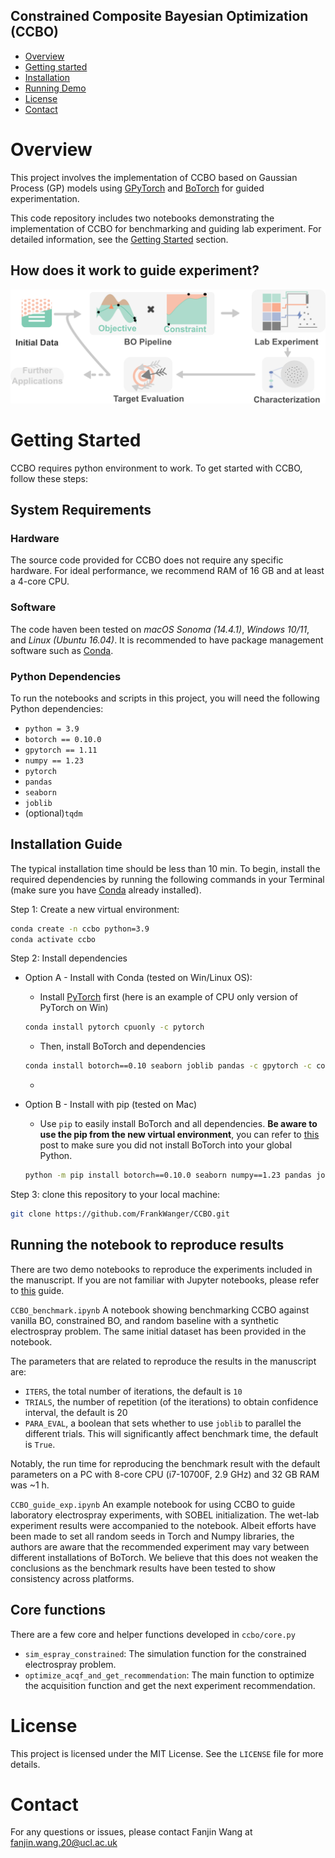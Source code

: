 ## Constrained Composite Bayesian Optimization (CCBO)

- [Overview](#overview)
- [Getting started](#getting-started)
- [Installation](#installation-guide)
- [Running Demo](#running-the-notebook)
- [License](#license)
- [Contact](#contact)

# Overview
This project involves the implementation of CCBO based on Gaussian Process (GP) models using [GPyTorch](http://www.gpytorch.ai/) and [BoTorch](https://botorch.org) for guided experimentation. 

This code repository includes two notebooks demonstrating the implementation of CCBO for benchmarking and guiding lab experiment. For detailed information, see the [Getting Started](#getting-started) section.

## How does it work to guide experiment?
![CCBO Overview](ccbo.png)


# Getting Started
CCBO requires python environment to work. To get started with CCBO, follow these steps:

## System Requirements
### Hardware
The source code provided for CCBO does not require any specific hardware. For ideal performance, we recommend RAM of 16 GB and at least a 4-core CPU.
### Software 
The code haven been tested on *macOS Sonoma (14.4.1)*, *Windows 10/11*, and *Linux (Ubuntu 16.04)*. It is recommended to have package management software such as [Conda](https://www.anaconda.com/download/success).

### Python Dependencies
To run the notebooks and scripts in this project, you will need the following Python dependencies:
- `python = 3.9`
- `botorch == 0.10.0`
- `gpytorch == 1.11`
- `numpy == 1.23`
- `pytorch`
- `pandas`
- `seaborn`
- `joblib`
- (optional)`tqdm`

## Installation Guide
The typical installation time should be less than 10 min. To begin, install the required dependencies by running the following commands in your Terminal (make sure you have [Conda](https://www.anaconda.com/download/success) already installed). 

Step 1: Create a new virtual environment:
```bash
conda create -n ccbo python=3.9
conda activate ccbo
```
Step 2: Install dependencies

- Option A - Install with Conda (tested on Win/Linux OS):
    - Install [PyTorch](https://pytorch.org) first (here is an example of CPU only version of PyTorch on Win)
    ```bash
    conda install pytorch cpuonly -c pytorch 
    ```
    - Then, install BoTorch and dependencies
    ```bash
    conda install botorch==0.10 seaborn joblib pandas -c gpytorch -c conda-forge
    ```
    - 

- Option B - Install with pip (tested on Mac)

    - Use `pip` to easily install BoTorch and all dependencies. **Be aware to use the pip from the new virtual environment**, you can refer to [this](https://stackoverflow.com/questions/41060382/using-pip-to-install-packages-to-anaconda-environment) post to make sure you did not install BoTorch into your global Python.
    ```bash
    python -m pip install botorch==0.10.0 seaborn numpy==1.23 pandas joblib
    ```
Step 3: clone this repository to your local machine:
```bash
git clone https://github.com/FrankWanger/CCBO.git
```
## Running the notebook to reproduce results
There are two demo notebooks to reproduce the experiments included in the manuscript. If you are not familiar with Jupyter notebooks, please refer to [this](https://docs.jupyter.org/en/latest/running.html) guide.

`CCBO_benchmark.ipynb` A notebook showing benchmarking CCBO against vanilla BO, constrained BO, and random baseline with a synthetic electrospray problem. The same initial dataset has been provided in the notebook.

The parameters that are related to reproduce the results in the manuscript are:
- `ITERS`, the total number of iterations, the default is `10` 
- `TRIALS`, the number of repetition (of the iterations) to obtain confidence interval, the default is 20
- `PARA_EVAL`, a boolean that sets whether to use `joblib` to parallel the different trials. This will significantly affect benchmark time, the default is `True`.

Notably, the run time for reproducing the benchmark result with the default parameters on a PC with 8-core CPU (i7-10700F, 2.9 GHz) and 32 GB RAM was ~1 h. 


`CCBO_guide_exp.ipynb` An example notebook for using CCBO to guide laboratory electrospray experiments, with SOBEL initialization. The wet-lab experiment results were accompanied to the notebook. Albeit efforts have been made to set all random seeds in Torch and Numpy libraries, the authors are aware that the recommended experiment may vary between different installations of BoTorch. We believe that this does not weaken the conclusions as the benchmark results have been tested to show consistency across platforms.

## Core functions
There are a few core and helper functions developed in `ccbo/core.py`
- `sim_espray_constrained`: The simulation function for the constrained electrospray problem.
- `optimize_acqf_and_get_recommendation`: The main function to optimize the acquisition function and get the next experiment recommendation.


# License
This project is licensed under the MIT License. See the `LICENSE` file for more details.

# Contact
For any questions or issues, please contact Fanjin Wang at fanjin.wang.20@ucl.ac.uk
